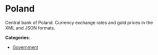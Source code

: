 # Poland


Central bank of Poland.
Currency exchange rates and gold prices in the XML and JSON formats.



**Categories**:

- [Government](https://github.com/apis-list/apis-list#government)



